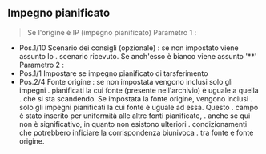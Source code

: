 ## Impegno pianificato
>Se l'origine è IP (impegno pianificato)
Parametro 1 : 
-    Pos.1/10  Scenario dei consigli (opzionale) :  se non impostato viene assunto lo
.              scenario ricevuto. Se anch'esso è bianco viene assunto '**'
Parametro 2 : 
-    Pos.1/1   Impostare se impegno pianificato di tarsferimento
-    Pos.2/4   Fonte origine :  se non impostata vengono inclusi solo gli impegni
.              pianificati la cui fonte (presente nell'archivio) è uguale a quella
.              che si sta scandendo. Se impostata la fonte origine, vengono inclusi
.              solo gli impegni pianificati la cui fonte è uguale ad essa. Questo
.              campo è stato inserito per uniformità alle altre fonti pianificate,
.              anche se qui non è significativo, in quanto non esistono ulteriori
.              condizionamenti che potrebbero inficiare la corrispondenza biunivoca
.              tra fonte e fonte origine.

